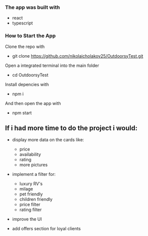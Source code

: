 ### The app was built with 
- react
- typescript


### How to Start the App
Clone the repo with
- git clone https://github.com/nikolaicholakov25/OutdoorsyTest.git

Open a integrated terminal into the main folder
- cd OutdoorsyTest

Install depencies with
- npm i

And then open the app with 
- npm start

## If i had more time to do the project i would:
- display more data on the cards like:
	- price 
	- availability 
	- rating
    - more pictures

- implement a filter for:
	- luxury RV's
	- milage
	- pet friendly 
	- children friendly
	- price filter	
	- rating filter

- improve the UI
- add offers section for loyal clients
